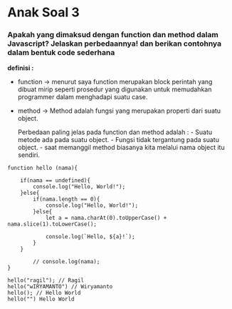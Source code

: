 # Anak Soal 3

### Apakah yang dimaksud dengan function dan method dalam Javascript? Jelaskan perbedaannya! dan berikan contohnya dalam bentuk code sederhana

**definisi :** 
- function -> menurut saya function merupakan block perintah yang dibuat mirip seperti prosedur yang digunakan untuk memudahkan programmer dalam menghadapi suatu case. 
- method -> Method adalah fungsi yang merupakan properti dari suatu object.

    Perbedaan paling jelas pada function dan method adalah :
            - Suatu metode ada pada suatu object.
            - Fungsi tidak tergantung pada suatu object.
            - saat memanggil method biasanya kita melalui nama object itu sendiri.

```
function hello (nama){

    if(nama == undefined){
        console.log("Hello, World!");
    }else{
        if(nama.length == 0){
            console.log("Hello, World!");
        }else{
            let a = nama.charAt(0).toUpperCase() + nama.slice(1).toLowerCase();

            console.log(`Hello, ${a}!`);
        }
    }

        // console.log(nama);
}

```

```
hello("ragil"); // Ragil
hello("wIRYAMANTO") // Wiryamanto
hello(); // Hello World
hello("") Hello World
```
